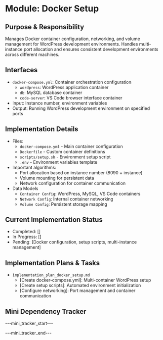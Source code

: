 # Module: Docker Setup

## Purpose & Responsibility
Manages Docker container configuration, networking, and volume management for WordPress development environments. Handles multi-instance port allocation and ensures consistent development environments across different machines.

## Interfaces
* `docker-compose.yml`: Container orchestration configuration
  * `wordpress`: WordPress application container
  * `db`: MySQL database container  
  * `code-server`: VS Code browser interface container
* Input: Instance number, environment variables
* Output: Running WordPress development environment on specified ports

## Implementation Details
* Files: 
  * `docker-compose.yml` - Main container configuration
  * `Dockerfile` - Custom container definitions
  * `scripts/setup.sh` - Environment setup script
  * `.env` - Environment variables template
* Important algorithms: 
  * Port allocation based on instance number (8090 + instance)
  * Volume mounting for persistent data
  * Network configuration for container communication
* Data Models
  * `Container Config`: WordPress, MySQL, VS Code containers
  * `Network Config`: Internal container networking
  * `Volume Config`: Persistent storage mapping

## Current Implementation Status
* Completed: []
* In Progress: []
* Pending: [Docker configuration, setup scripts, multi-instance management]

## Implementation Plans & Tasks
* `implementation_plan_docker_setup.md`
  * [Create docker-compose.yml]: Multi-container WordPress setup
  * [Create setup scripts]: Automated environment initialization
  * [Configure networking]: Port management and container communication

## Mini Dependency Tracker
---mini_tracker_start---


---mini_tracker_end---
